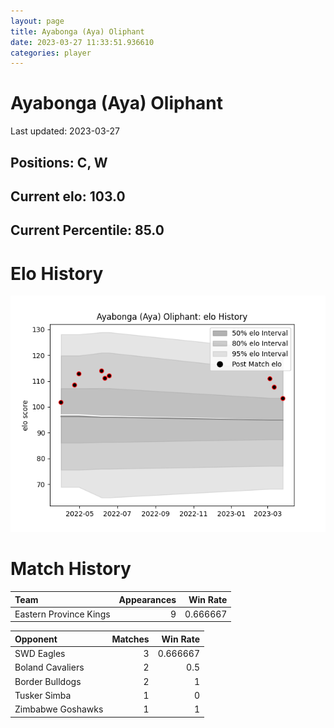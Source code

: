 ```yaml
---  
layout: page  
title: Ayabonga (Aya) Oliphant  
date: 2023-03-27 11:33:51.936610  
categories: player  
---
```

# Ayabonga (Aya) Oliphant


Last updated: 2023-03-27
## Positions: C, W

## Current elo: 103.0

## Current Percentile: 85.0

# Elo History


![elo history](history_Ayabonga(Aya)Oliphant.png)
# Match History


| Team                   |   Appearances |   Win Rate |
|:-----------------------|--------------:|-----------:|
| Eastern Province Kings |             9 |   0.666667 |

| Opponent          |   Matches |   Win Rate |
|:------------------|----------:|-----------:|
| SWD Eagles        |         3 |   0.666667 |
| Boland Cavaliers  |         2 |   0.5      |
| Border Bulldogs   |         2 |   1        |
| Tusker Simba      |         1 |   0        |
| Zimbabwe Goshawks |         1 |   1        |